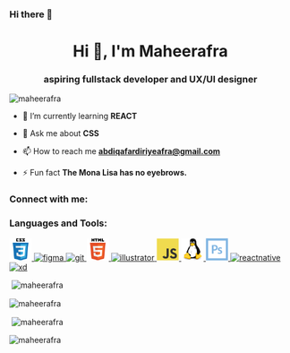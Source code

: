 ### Hi there 👋

<h1 align="center">Hi 👋, I'm Maheerafra</h1>
<h3 align="center">aspiring fullstack developer and UX/UI designer</h3>

<p align="left"> <img src="https://komarev.com/ghpvc/?username=maheerafra&label=Profile%20views&color=0e75b6&style=flat" alt="maheerafra" /> </p>

- 🌱 I’m currently learning **REACT**

- 💬 Ask me about **CSS**

- 📫 How to reach me **abdiqafardiriyeafra@gmail.com**

- ⚡ Fun fact **The Mona Lisa has no eyebrows.**

<h3 align="left">Connect with me:</h3>
<p align="left">
</p>

<h3 align="left">Languages and Tools:</h3>
<p align="left"> <a href="https://www.w3schools.com/css/" target="_blank" rel="noreferrer"> <img src="https://raw.githubusercontent.com/devicons/devicon/master/icons/css3/css3-original-wordmark.svg" alt="css3" width="40" height="40"/> </a> <a href="https://www.figma.com/" target="_blank" rel="noreferrer"> <img src="https://www.vectorlogo.zone/logos/figma/figma-icon.svg" alt="figma" width="40" height="40"/> </a> <a href="https://git-scm.com/" target="_blank" rel="noreferrer"> <img src="https://www.vectorlogo.zone/logos/git-scm/git-scm-icon.svg" alt="git" width="40" height="40"/> </a> <a href="https://www.w3.org/html/" target="_blank" rel="noreferrer"> <img src="https://raw.githubusercontent.com/devicons/devicon/master/icons/html5/html5-original-wordmark.svg" alt="html5" width="40" height="40"/> </a> <a href="https://www.adobe.com/in/products/illustrator.html" target="_blank" rel="noreferrer"> <img src="https://www.vectorlogo.zone/logos/adobe_illustrator/adobe_illustrator-icon.svg" alt="illustrator" width="40" height="40"/> </a> <a href="https://developer.mozilla.org/en-US/docs/Web/JavaScript" target="_blank" rel="noreferrer"> <img src="https://raw.githubusercontent.com/devicons/devicon/master/icons/javascript/javascript-original.svg" alt="javascript" width="40" height="40"/> </a> <a href="https://www.linux.org/" target="_blank" rel="noreferrer"> <img src="https://raw.githubusercontent.com/devicons/devicon/master/icons/linux/linux-original.svg" alt="linux" width="40" height="40"/> </a> <a href="https://www.photoshop.com/en" target="_blank" rel="noreferrer"> <img src="https://raw.githubusercontent.com/devicons/devicon/master/icons/photoshop/photoshop-line.svg" alt="photoshop" width="40" height="40"/> </a> <a href="https://reactnative.dev/" target="_blank" rel="noreferrer"> <img src="https://reactnative.dev/img/header_logo.svg" alt="reactnative" width="40" height="40"/> </a> <a href="https://www.adobe.com/products/xd.html" target="_blank" rel="noreferrer"> <img src="https://cdn.worldvectorlogo.com/logos/adobe-xd.svg" alt="xd" width="40" height="40"/> </a> </p>

<p>&nbsp;<img align="center" src="https://github-readme-stats.vercel.app/api?username=maheerafra&show_icons=true&locale=en" alt="maheerafra" /></p>

<p><img align="center" src="https://github-readme-streak-stats.herokuapp.com/?user=maheerafra&" alt="maheerafra" /></p>

<p>&nbsp;<img align="center" src="https://github-readme-stats.vercel.app/api?username=maheerafra&show_icons=true&locale=en" alt="maheerafra" /></p>

<p><img align="center" src="https://github-readme-streak-stats.herokuapp.com/?user=maheerafra&" alt="maheerafra" /></p>
